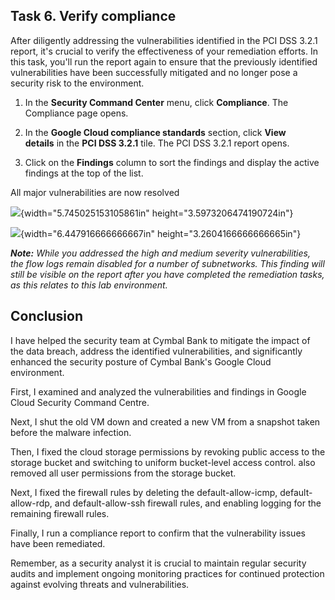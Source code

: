 ## Task 6. Verify compliance

After diligently addressing the vulnerabilities identified in the PCI
DSS 3.2.1 report, it\'s crucial to verify the effectiveness of your
remediation efforts. In this task, you\'ll run the report again to
ensure that the previously identified vulnerabilities have been
successfully mitigated and no longer pose a security risk to the
environment.

1.  In the **Security Command Center** menu, click **Compliance**. The
    Compliance page opens.

2.  In the **Google Cloud compliance standards** section, click **View
    details** in the **PCI DSS 3.2.1** tile. The PCI DSS 3.2.1 report
    opens.

3.  Click on the **Findings** column to sort the findings and display
    the active findings at the top of the list.

All major vulnerabilities are now resolved

![](media/image1.png){width="5.745025153105861in"
height="3.5973206474190724in"}

![](media/image2.png){width="6.447916666666667in"
height="3.2604166666666665in"}

***Note:** While you addressed the high and medium severity
vulnerabilities, the flow logs remain disabled for a number of
subnetworks. This finding will still be visible on the report after you
have completed the remediation tasks, as this relates to this lab
environment.*

## Conclusion

I have helped the security team at Cymbal Bank to mitigate the impact of
the data breach, address the identified vulnerabilities, and
significantly enhanced the security posture of Cymbal Bank's Google
Cloud environment.

First, I examined and analyzed the vulnerabilities and findings in
Google Cloud Security Command Centre.

Next, I shut the old VM down and created a new VM from a snapshot taken
before the malware infection.

Then, I fixed the cloud storage permissions by revoking public access to
the storage bucket and switching to uniform bucket-level access control.
also removed all user permissions from the storage bucket.

Next, I fixed the firewall rules by deleting the default-allow-icmp,
default-allow-rdp, and default-allow-ssh firewall rules, and enabling
logging for the remaining firewall rules.

Finally, I run a compliance report to confirm that the vulnerability
issues have been remediated.

Remember, as a security analyst it is crucial to maintain regular
security audits and implement ongoing monitoring practices for continued
protection against evolving threats and vulnerabilities.
